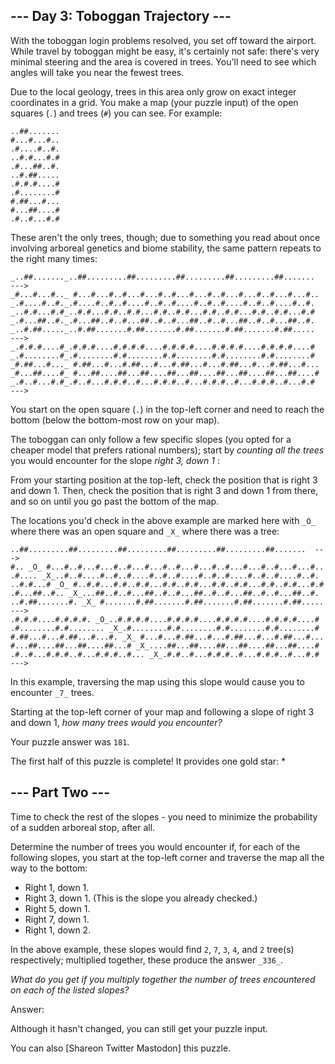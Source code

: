 ## \--- Day 3: Toboggan Trajectory ---

With the toboggan login problems resolved, you set off toward the airport.
While travel by toboggan might be easy, it's certainly not safe: there's very
minimal steering and the area is covered in trees. You'll need to see which
angles will take you near the fewest trees.

Due to the local geology, trees in this area only grow on exact integer
coordinates in a grid. You make a map (your puzzle input) of the open squares
(`.`) and trees (`#`) you can see. For example:

    
    
    ..##.......
    #...#...#..
    .#....#..#.
    ..#.#...#.#
    .#...##..#.
    ..#.##.....
    .#.#.#....#
    .#........#
    #.##...#...
    #...##....#
    .#..#...#.#
    

These aren't the only trees, though; due to something you read about once
involving arboreal genetics and biome stability, the same pattern repeats to
the right many times:

    
    
    _..##......._..##.........##.........##.........##.........##.......  --->
    _#...#...#.._ #...#...#..#...#...#..#...#...#..#...#...#..#...#...#..
    _.#....#..#._.#....#..#..#....#..#..#....#..#..#....#..#..#....#..#.
    _..#.#...#.#_..#.#...#.#..#.#...#.#..#.#...#.#..#.#...#.#..#.#...#.#
    _.#...##..#._.#...##..#..#...##..#..#...##..#..#...##..#..#...##..#.
    _..#.##....._..#.##.......#.##.......#.##.......#.##.......#.##.....  --->
    _.#.#.#....#_.#.#.#....#.#.#.#....#.#.#.#....#.#.#.#....#.#.#.#....#
    _.#........#_.#........#.#........#.#........#.#........#.#........#
    _#.##...#..._ #.##...#...#.##...#...#.##...#...#.##...#...#.##...#...
    _#...##....#_ #...##....##...##....##...##....##...##....##...##....#
    _.#..#...#.#_.#..#...#.#.#..#...#.#.#..#...#.#.#..#...#.#.#..#...#.#  --->
    

You start on the open square (`.`) in the top-left corner and need to reach
the bottom (below the bottom-most row on your map).

The toboggan can only follow a few specific slopes (you opted for a cheaper
model that prefers rational numbers); start by _counting all the trees_ you
would encounter for the slope _right 3, down 1_ :

From your starting position at the top-left, check the position that is right
3 and down 1. Then, check the position that is right 3 and down 1 from there,
and so on until you go past the bottom of the map.

The locations you'd check in the above example are marked here with `_O_`
where there was an open square and `_X_` where there was a tree:

    
    
    ..##.........##.........##.........##.........##.........##.......  --->
    #.. _O_ #...#..#...#...#..#...#...#..#...#...#..#...#...#..#...#...#..
    .#.... _X_..#..#....#..#..#....#..#..#....#..#..#....#..#..#....#..#.
    ..#.#...# _O_ #..#.#...#.#..#.#...#.#..#.#...#.#..#.#...#.#..#.#...#.#
    .#...##..#.. _X_...##..#..#...##..#..#...##..#..#...##..#..#...##..#.
    ..#.##.......#. _X_ #.......#.##.......#.##.......#.##.......#.##.....  --->
    .#.#.#....#.#.#.#. _O_..#.#.#.#....#.#.#.#....#.#.#.#....#.#.#.#....#
    .#........#.#........ _X_.#........#.#........#.#........#.#........#
    #.##...#...#.##...#...#. _X_ #...#...#.##...#...#.##...#...#.##...#...
    #...##....##...##....##...# _X_....##...##....##...##....##...##....#
    .#..#...#.#.#..#...#.#.#..#... _X_.#.#..#...#.#.#..#...#.#.#..#...#.#  --->
    

In this example, traversing the map using this slope would cause you to
encounter `_7_` trees.

Starting at the top-left corner of your map and following a slope of right 3
and down 1, _how many trees would you encounter?_

Your puzzle answer was `181`.

The first half of this puzzle is complete! It provides one gold star: *

## \--- Part Two ---

Time to check the rest of the slopes - you need to minimize the probability of
a sudden arboreal stop, after all.

Determine the number of trees you would encounter if, for each of the
following slopes, you start at the top-left corner and traverse the map all
the way to the bottom:

  * Right 1, down 1.
  * Right 3, down 1. (This is the slope you already checked.)
  * Right 5, down 1.
  * Right 7, down 1.
  * Right 1, down 2.

In the above example, these slopes would find `2`, `7`, `3`, `4`, and `2`
tree(s) respectively; multiplied together, these produce the answer `_336_`.

_What do you get if you multiply together the number of trees encountered on
each of the listed slopes?_

Answer:

Although it hasn't changed, you can still get your puzzle input.

You can also [Shareon Twitter Mastodon] this puzzle.

